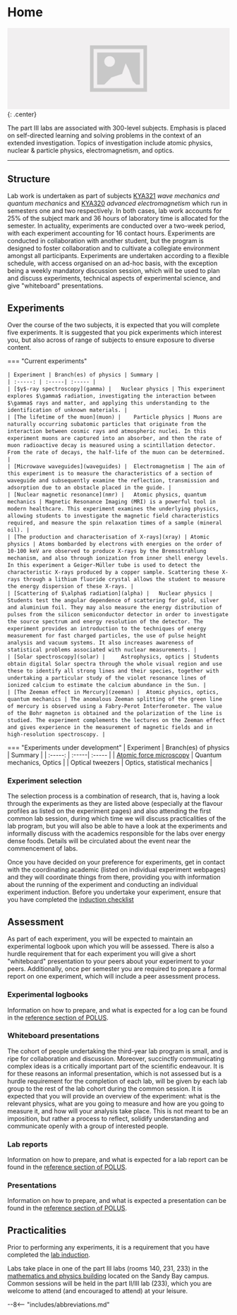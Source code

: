 # Home

![](header.jpg){: .center}

The part III labs are associated with 300-level subjects. Emphasis is placed on self-directed learning and solving problems in the context of an extended investigation. Topics of investigation include atomic physics, nuclear & particle physics, electromagnetism, and optics.

---

## Structure

Lab work is undertaken as part of subjects [KYA321](https://www.utas.edu.au/courses/cse/units/kya321-wave-mechanics-and-quantum-mechanics) *wave mechanics and quantum mechanics* and [KYA320](https://www.utas.edu.au/courses/cse/units/kya320-advanced-electromagnetism) *advanced electromagnetism* which run in semesters one and two respectively. In both cases, lab work accounts for 25% of the subject mark and 36 hours of laboratory time is allocated for the semester. In actuality, experiments are conducted over a two-week period, with each experiment accounting for 16 contact hours. Experiments are conducted in collaboration with another student, but the program is designed to foster collaboration and to cultivate a collegiate environment amongst all participants. Experiments are undertaken according to a flexible schedule, with access organised on an ad-hoc basis, with the exception being a weekly mandatory discussion session, which will be used to plan and discuss experiments, technical aspects of experimental science, and give "whiteboard" presentations.

## Experiments

Over the course of the two subjects, it is expected that you will complete five experiments. It is suggested that you pick experiments which interest you, but also across of range of subjects to ensure exposure to diverse content.

=== "Current experiments"

    | Experiment | Branch(es) of physics | Summary |
    | :-----: | :-----| :----- |
    | [$γ$-ray spectroscopy](gamma) |	Nuclear physics | This experiment explores $\gamma$ radiation, investigating the interaction between $\gamma$ rays and matter, and applying this understanding to the identification of unknown materials. |
    | [The lifetime of the muon](muon) |	Particle physics | Muons are naturally occurring subatomic particles that originate from the interaction between cosmic rays and atmospheric nuclei. In this experiment muons are captured into an absorber, and then the rate of muon radioactive decay is measured using a scintillation detector. From the rate of decays, the half-life of the muon can be determined. |
    | [Microwave waveguides](waveguides) |	Electromagnetism | The aim of this experiment is to measure the characteristics of a section of waveguide and subsequently examine the reflection, transmission and adsorption due to an obstacle placed in the guide. |
    | [Nuclear magnetic resonance](nmr) |	Atomic physics, quantum mechanics | Magnetic Resonance Imaging (MRI) is a powerful tool in modern healthcare. This experiment examines the underlying physics, allowing students to investigate the magnetic field characteristics required, and measure the spin relaxation times of a sample (mineral oil). |
    | [The production and characterisation of X-rays](xray) | Atomic physics | Atoms bombarded by electrons with energies on the order of 10-100 keV are observed to produce X-rays by the Bremsstrahlung mechanism, and also through ionization from inner shell energy levels. In this experiment a Geiger-Müller tube is used to detect the characteristic X-rays produced by a copper sample. Scattering these X-rays through a lithium fluoride crystal allows the student to measure the energy dispersion of these X-rays. |
    | [Scattering of $\alpha$ radiation](alpha) | 	Nuclear physics | Students test the angular dependence of scattering for gold, silver and aluminium foil. They may also measure the energy distribution of pulses from the silicon semiconductor detector in order to investigate the source spectrum and energy resolution of the detector. The experiment provides an introduction to the techniques of energy measurement for fast charged particles, the use of pulse height analysis and vacuum systems. It also increases awareness of statistical problems associated with nuclear measurements. |
    | [Solar spectroscopy](solar) | 	Astrophysics, optics | Students obtain digital Solar spectra through the whole visual region and use these to identify all strong lines and their species, together with undertaking a particular study of the violet resonance lines of ionized calcium to estimate the calcium abundance in the Sun. |
    | [The Zeeman effect in Mercury](zeeman) |	Atomic physics, optics, quantum mechanics | The anomalous Zeeman splitting of the green line of mercury is observed using a Fabry-Perot Interferometer. The value of the Bohr magneton is obtained and the polarization of the line is studied. The experiment complements the lectures on the Zeeman effect and gives experience in the measurement of magnetic fields and in high-resolution spectroscopy. |

=== "Experiments under development"
    | Experiment | Branch(es) of physics | Summary |
    | :-----: | :-----| :----- |
    | [Atomic force microscopy](afm) | Quantum mechanics, Optics |
    | Optical tweezers | Optics, statistical mechanics |

### Experiment selection

The selection process is a combination of research, that is, having a look through the experiments as they are listed above (especially at the flavour profiles as listed on the experiment pages) and also attending the first common lab session, during which time we will discuss practicalities of the lab program, but you will also be able to have a look at the experiments and informally discuss with the academics responsible for the labs over energy dense foods. Details will be circulated about the event near the commencement of labs.

Once you have decided on your preference for experiments, get in contact with the coordinating academic (listed on individual experiment webpages) and they will coordinate things from there, providing you with information about the running of the experiment and conducting an individual experiment induction. Before you undertake your experiment, ensure that you have completed the [induction checklist](../safety/inductions/#checklist)

## Assessment
As part of each experiment, you will be expected to maintain an experimental logbook upon which you will be assessed. There is also a hurdle requirement that for each experiment you will give a short "whiteboard" presentation to your peers about your experiment to your peers. Additionally, once per semester you are required to prepare a formal report on one experiment, which will include a peer assessment process.

### Experimental logbooks

Information on how to prepare, and what is expected for a log can be found in the [reference section of POLUS](../reference/experiment/#log-books).

### Whiteboard presentations

The cohort of people undertaking the third-year lab program is small, and is ripe for collaboration and discussion. Moreover, succinctly communicating complex ideas is a critically important part of the scientific endeavour. It is for these reasons an informal presentation, which is not assessed but is a hurdle requirement for the completion of each lab, will be given by each lab group to the rest of the lab cohort during the common session. It is expected that you will provide an overview of the experiment: what is the relevant physics, what are you going to measure and how are you going to measure it, and how will your analysis take place. This is not meant to be an imposition, but rather a process to reflect, solidify understanding and communicate openly with a group of interested people.

### Lab reports
Information on how to prepare, and what is expected for a lab report can be found in the [reference section of POLUS](../reference/experiment/#reports).

### Presentations
Information on how to prepare, and what is expected a presentation can be found in the [reference section of POLUS](../reference/experiment/#presentations).

## Practicalities
Prior to performing any experiments, it is a requirement that you have completed the [lab induction](../safety/inductions/).

Labs take place in one of the part III labs (rooms 140, 231, 233) in the [mathematics and physics building](https://www.openstreetmap.org/way/23959304) located on the Sandy Bay campus. Common sessions will be held in the part II/III lab (233), which you are welcome to attend (and encouraged to attend) at your leisure.



--8<-- "includes/abbreviations.md"
